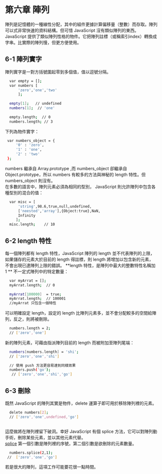 # 第六章 陣列
陣列是記憶體的一種線性分配，其中的組件更據計算偏移量（整數）而存取。陣列可以式非常快速的資料結構。但可惜 JavaScript 沒有類似陣列的東西。
JavaScript 提供了類似陣列性格的物件。它把陣列註標（或稱索引index）轉換成字串。比實際的陣列慢，但更方便使用。

## 6-1 陣列實字
陣列實字是一對方括號圍起零到多個值，值以逗號分隔。
```sh
  var empty = [];
  var numbers [
      'zero','one','two'
      ];
  
  empty[1];   // undefined
  numbers[1];  // 'one'
  
  empty.length;  // 0
  numbers.length; // 3
```
下列為物件實字：
```sh
 var numbers_object = {
     '0' : 'zero',
     '1' : 'one',
     '2' : 'two'
 };
```
numbers 繼承自 Array.prototype ,而 numbers_object 卻繼承自 Object.prototype，所以 numbers 有較多的方法與神秘的 length 特性。但 numbers_object 則沒有。   
在多數的語言中，陣列元素必須為相同的型別， JavaScript 則允許陣列中包含各種型別的混合的值：
```sh
  var misc = [
      'string',98.6,true,null,undefined,
      ['neested','array'],{Object:true},NaN,
      Infinity
     ];
  misc.length;    // 10
```

## 6-2 length 特性
每一個陣列都有 length 特性，JavaScript 陣列的 length 並不代表陣列的上限，如果儲存的元素大於目前的 length 得註標，則 length 將增加以包含新的元素，不會出現已達陣列上限的錯誤。
**length 特性，是陣列中最大的整數特性名稱加 1 ** 不一定式陣列中的特定數量：
```sh
  var myArrat = [];
  myArrat.length;  // 0
  
  myArrat[100000]  = true;
  myArrat.length;  // 100001
  //myArrat 只包含一個特性
```
可以明確設定 length，設定的 length 比陣列元素多，並不會分配較多的空間給陣列，反之，則將被刪除。
```sh
  numbers.length = 2;
  // ['zero','one']
```
新的陣列元素，可藉由指派陣列目前的 length 而被附加至陣列尾端：
```sh
  numbers[numbers.length] = 'shi';
  // ['zero','one','shi']
  
  // 使用 push 方法更容易達到同樣效果
  numbers.push('go');
   // ['zero','one','shi','go']
```
## 6-3 刪除
既然 JavaScript 的陣列其實是物件，delete 運算子即可用於移除陣列裡的元素。
```sh
  delete numbers[2];
  // ['zero','one',undefined,'go']
  
```
這麼做將在陣列裡留下破洞。幸好 JavaScript 有個 splice 方法，它可以對陣列動手術，刪除某些元素，並以其他元素代替。   
[splice](http://www.w3schools.com/jsref/jsref_splice.asp) 第一個引數是陣列裡的序號，第二個引數是欲刪除的元素數量。
```sh
  numbers.splice(2,1);
 //  ['zero','one','go']
```
若是很大的陣列，這項工作可能要花很一點時間。